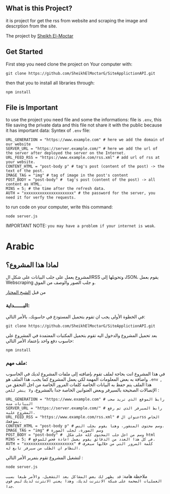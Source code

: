 ## What is this Project?
it is project for get the rss from website and scraping the image and descrption from the site.

The project by [Sheikh El-Moctar](https://www.facebook.com/SheikhElMoctar/)

## Get Started
First step you need clone the project on Your computer with: 
```
git clone https://github.com/SheikhElMoctarG/SiteApplictionAPI.git
```
then that you to install all libraries through: 
```
npm install
```
## File is Important
to use the project you need file and some the informations: 
file is ``.env``, this file saving the private data and this file not share it with the public because it has important data:
Syntex of `.env` file: 
```
URL_GENERATION = "https://www.example.com" # here we add the domain of our website
SERVER_URL = "https://server.example.com/" # here we add the url of the server after deployed the server on the Internet. 
URL_FEED_RSS = "https://www.example.com/rss.xml" # add url of rss at your website.
CONTENT_HTML = "post-body p" # tag's post (content of the post) -> the text of the post.
IMAGE_TAG = "img" # tag of image in the post's content
POST_BODY = "post-body" #  tag's post (content of the post) -> all content as HTML.
MINS = 5; # the time after the refresh data.
AUTH = "xxxxxxxxxxxxxxxxxxxxxx" # the password for the server, you need it for verfy the requests.
```
to run code on your computer, write this command:
```
node server.js
```
IMPORTANT NOTE: `you may have a problem if your internet is weak`.

# Arabic
## لماذا هذا المشروع؟
المشروع يعمل على جلب البيانات  على شكل الRSS وتحويلها إلى JSON، يقوم بعمل Webscraping و جلب الصور والوصف من الموق.

من قبل [الشيخ المختار](https://www.facebook.com/SheikhElMoctar/)

### البــــــداية:
في الخطوة الأولى يجب ان تقوم بتحميل المستودع في حاسوبك، بالأمر التالي: 
```
git clone https://github.com/SheikhElMoctarG/SiteApplictionAPI.git
```
بعد تحميل المشروع والدخول اليه تقوم بتحميل المكتبات المعتمدة في المشروع على حاسوب دفع واحد بإعتماد الأمر التالي: 
```
npm install
```
### ملف مهم:
في هذا المشروع انت بحاجة لملف تقوم بإضافته إلى ملفات المشروع لديك في الحاسوب واضافة به بعض المعلومات المهمة لكي يعمل المشروع كما يجب، هذا الملف هو `.env `, هذا الملف يتم حفظ به البيانات الخاصة كلمات المرور الخاصة من اجل التحقق من الإتصالات الصحيحة بالسيرفر وبعض العنوانين الخاصة جدا بالمشروع، `ولا ينشر للعن` :
```
URL_GENERATION = "https://www.example.com" # رابط الموقع الذي تريد سحب البيانات منه
SERVER_URL = "https://server.example.com/" # رابط السيرفر الذي تم رفع المشروع عليه. 
URL_FEED_RSS = "https://www.example.com/rss.xml" # عنوان الrss الخاص بموقعك.
CONTENT_HTML = "post-body p" # وسم محتوى المنشور، وهنا يقوم بجلب النص.
IMAGE_TAG = "img" # وسم الصورة، لجلب الصورة
POST_BODY = "post-body" #  وسم من اجل جلب المحتوى كله على شكل html
MINS = 5; # في كل هذا العدد من الدقائق يقوم بعمل اعادة فحص للموقع.
AUTH = "xxxxxxxxxxxxxxxxxxxxxx" # كلمة المرور التي من خلالها سيعرف النظام ان الطلب من سيرفر تابع له.
```
لتشغيل المشروع تقوم بتمرير الأمر التالي : 
```
node server.js
```

ملاحظة هامة: `قد يظهر لك بعض المشاكل بعد التشغيل، والأمر طبعا بسبب العمليات الضخمة على شبكة الانترنت لديك، وهذا يعني الانترنت لديك ليس قوي جدا`.